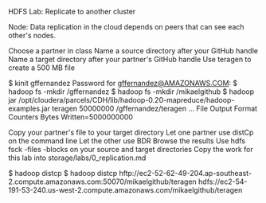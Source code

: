 HDFS Lab: Replicate to another cluster

Node: Data replication in the cloud depends on peers that can see each other's nodes.

Choose a partner in class
Name a source directory after your GitHub handle
Name a target directory after your partner's GitHub handle
Use teragen to create a 500 MB file


$ kinit gffernandez
Password for gffernandez@AMAZONAWS.COM:
$ hadoop fs -mkdir /gffernandez
$ hadoop fs -mkdir /mikaelgithub
$ hadoop jar /opt/cloudera/parcels/CDH/lib/hadoop-0.20-mapreduce/hadoop-examples.jar teragen 50000000 /gffernandez/teragen
...
File Output Format Counters
Bytes Written=5000000000


Copy your partner's file to your target directory
Let one partner use distCp on the command line
Let the other use BDR
Browse the results
Use hdfs fsck <path> -files -blocks on your source and target directories
Copy the work for this lab into storage/labs/0_replication.md



$ hadoop distcp
$ hadoop distcp hftp://ec2-52-62-49-204.ap-southeast-2.compute.amazonaws.com:50070/mikaelgithub/teragen hdfs://ec2-54-191-53-240.us-west-2.compute.amazonaws.com/mikaelgithub/teragen

